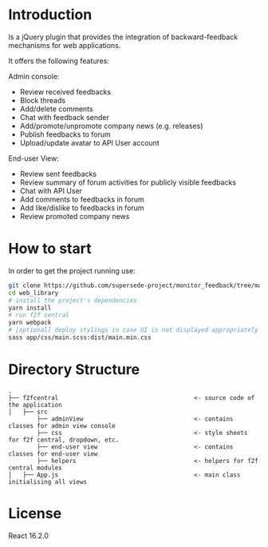 # Introduction

Is a jQuery plugin that provides the integration of backward-feedback mechanisms for web applications.

It offers the following features:

Admin console:
- Review received feedbacks
- Block threads
- Add/delete comments
- Chat with feedback sender
- Add/promote/unpromote company news (e.g. releases)
- Publish feedbacks to forum
- Upload/update avatar to API User account

End-user View:
- Review sent feedbacks
- Review summary of forum activities for publicly visible feedbacks
- Chat with API User
- Add comments to feedbacks in forum
- Add like/dislike to feedbacks in forum
- Review promoted company news


# How to start

In order to get the project running use:

```bash
git clone https://github.com/supersede-project/monitor_feedback/tree/master/web_library
cd web_library
# install the project's dependencies
yarn install
# run f2f central
yarn webpack
# [optional] deploy stylings in case UI is not displayed appropriately
sass app/css/main.scss:dist/main.min.css
```
# Directory Structure

```
.
├── f2fcentral                                      <- source code of the application
│   ├── src
        ├── adminView                               <- contains classes for admin view console
        ├── css                                     <- style sheets for f2f central, dropdown, etc.
        ├── end-user view                           <- contains classes for end-user view
        ├── helpers                                 <- helpers for f2f central modules
│   ├── App.js                                      <- main class initialising all views

```


# License

React 16.2.0















